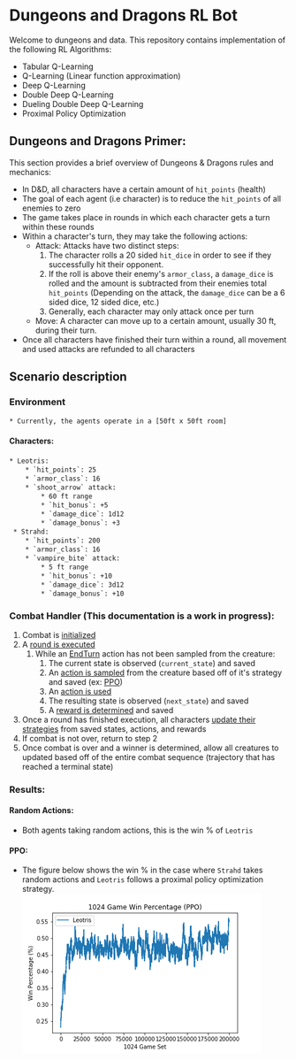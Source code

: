 # Dungeons and Dragons RL Bot

Welcome to dungeons and data. This repository contains implementation of the following RL Algorithms:

* Tabular Q-Learning
* Q-Learning (Linear function approximation)
* Deep Q-Learning
* Double Deep Q-Learning
* Dueling Double Deep Q-Learning
* Proximal Policy Optimization

## Dungeons and Dragons Primer:

This section provides a brief overview of Dungeons & Dragons rules and mechanics:

* In D&D, all characters have a certain amount of `hit_points` (health)
* The goal of each agent (i.e character) is to reduce the `hit_points` of all enemies to zero
* The game takes place in rounds in which each character gets a turn within these rounds
* Within a character's turn, they may take the following actions:
    * Attack: Attacks have two distinct steps:
        1. The character rolls a 20 sided `hit_dice` in order to see if they successfully hit their opponent. 
        2. If the roll is above their enemy's `armor_class`, a `damage_dice` is rolled and the amount is subtracted from their enemies total `hit_points` (Depending on the attack, the `damage_dice` can be a 6 sided dice, 12 sided dice, etc.)
        3. Generally, each character may only attack once per turn
    * Move: A character can move up to a certain amount, usually 30 ft, during their turn. 
* Once all characters have finished their turn within a round, all movement and used attacks are refunded to all characters

## Scenario description
### Environment
    * Currently, the agents operate in a [50ft x 50ft room]
#### Characters:
    * Leotris:
        * `hit_points`: 25
        * `armor_class`: 16
        * `shoot_arrow` attack: 
            * 60 ft range
            * `hit_bonus`: +5
            * `damage_dice`: 1d12
            * `damage_bonus`: +3
     * Strahd:
        * `hit_points`: 200
        * `armor_class`: 16
        * `vampire_bite` attack:
            * 5 ft range
            * `hit_bonus`: +10
            * `damage_dice`: 3d12
            * `damage_bonus`: +10

### Combat Handler (This documentation is a work in progress):

1. Combat is [initialized]()
2. A [round is executed]()
    1. While an [EndTurn]() action has not been sampled from the creature:
        1. The current state is observed (`current_state`) and saved
        2. An [action is sampled]() from the creature based off of it's strategy and saved (ex: [PPO]())
        3. An [action is used]()
        4. The resulting state is observed (`next_state`) and saved
        5. A [reward is determined]() and saved
3. Once a round has finished execution, all characters [update their strategies]() from saved states, actions, and rewards
4. If combat is not over, return to step 2
5. Once combat is over and a winner is determined, allow all creatures to updated based off of the entire combat sequence (trajectory that has reached a terminal state)

### Results:
#### Random Actions:
* Both agents taking random actions, this is the win % of `Leotris`

#### PPO:
* The figure below shows the win % in the case where `Strahd` takes random actions and `Leotris` follows a proximal policy optimization strategy.
![PPO results](results/PPO.png)